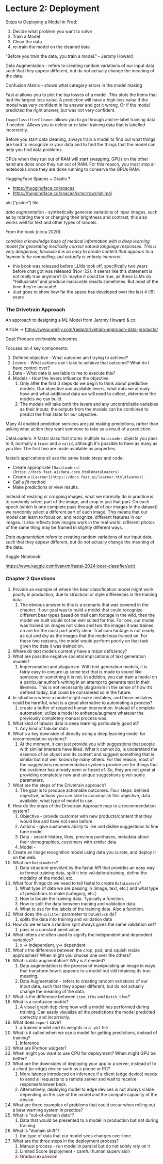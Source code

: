 # Lecture 2: Deployment

Steps to Deploying a Model in Prod:

1. Decide what problem you want to solve
2. Train a Model
3. Clean the data
4. re-train the model on the cleaned data

“Before you train the data, you train a model.” - Jeromy Howard

Data Augmentation - refers to creating random variations of our input data, such that they appear different, but do not actually change the meaning of the data.

Confusion Matrix - shows what category errors in the model making

Fast ai allows you to plot the top losses of a model. This plots the items that had the largest loss value. A prediction will have a high loss value if the model was very confident in its answer and got it wrong. Or if the model predicted the right answer, but was not very confident.

`ImageClassifierCleaner` allows you to go through and re-label training data if needed. Allows you to delete or re label training data that is labelled incorrectly.

Before you start data cleaning, always train a model to find out what things are hard to recognize in your data and to find the things that the model can help you find data problems.

CPUs when they run out of RAM will start swapping. GPUs on the other hand are done once they run out of RAM. For this reason, you must stop all notebooks once they are done running to conserve the GPUs RAM.

HuggingFace Spaces + Gradio ?

- https://huggingface.co/spaces
- https://huggingface.co/spaces/ixmorrow/minimal

pkl (”pickle”) file

*data augmentation -* synthetically generate variations of input images, such as by rotating them or changing their brightness and contrast; this also works well for text and other types of models.

From the book (circa 2020):

*combine a knowledge base of medical information with a deep learning model for generating medically correct natural language responses. This is very dangerous, because it is so easy to create content that appears to a layman to be compelling, but actually is entirely incorrect.*

- this book was released before LLMs took off, specifically two years before chat gpt was released (Nov ‘22). It seems like this statement is not really true anymore? Or maybe it could be true, as these LLMs do “Hallucinate” and produce inaccurate results sometimes. But most of the time they’re accurate!
- Just goes to show how far the space has developed over the last 4 (!!!) years

### The Drivetrain Approach

An approach to designing a ML Model from Jeromy Howard & co.

Article → https://www.oreilly.com/radar/drivetrain-approach-data-products/

Goal: Produce *actionable outcomes*

Focuses on 4 key components:

1. Defined objective - What outcome am I trying to achieve?
2. Levers - What actions can I take to achieve that outcome? What do I have control over?
3. Data - What data is available to me to execute this?
4. Models - How the levers influence the objective
    1. Only after the first 3 steps do we begin to think about predictive models. Our objective and available levers, what data we already have and what additional data we will need to collect, determine the models we can build.
    2. The models will take both the levers and any uncontrollable variables as their inputs; the outputs from the models can be combined to predict the final state for our objective.

Many AI enabled prediction services are just making predictions, rather than asking what action they want someone to take as a result of a prediction.

DataLoaders: A fastai class that stores multiple `DataLoader` objects you pass to it, normally a `train` and a `valid`, although it's possible to have as many as you like. The first two are made available as properties.

fastai’s applications all use the same basic steps and code:

- Create appropriate `[DataLoaders](https://docs.fast.ai/data.core.html#dataloaders)`
- Create a `[Learner](https://docs.fast.ai/learner.html#learner)`
- Call a *fit* method
- Make predictions or view results.

Instead of resizing or cropping images, what we normally do in practice is to randomly select part of the image, and crop to just that part. On each epoch (which is one complete pass through all of our images in the dataset) we randomly select a different part of each image. This means that our model can learn to focus on, and recognize, different features in our images. It also reflects how images work in the real world: different photos of the same thing may be framed in slightly different ways.

*Data augmentation* refers to creating random variations of our input data, such that they appear different, but do not actually change the meaning of the data.

Kaggle Notebook:

https://www.kaggle.com/ivanxm/fastai-2024-bear-classifier/edit

### Chapter 2 Questions

1. Provide an example of where the bear classification model might work poorly in production, due to structural or style differences in the training data.
    1. The obvious answer to this is a scenario that was covered in the chapter. If our goal was to build a model that could recognize different bear types based on trail cam footage in the wild, then the model we built would not be well suited for this. For one, our model was trained on images not video and two the images it was trained on are for the most part pretty clear. Trail cam footage is not nearly as cut and dry as the images that the model was trained on. For these two reasons, the model would perform poorly on that task given the data it was trained on.
2. Where do text models currently have a major deficiency?
3. What are possible negative societal implications of text generation models?
    1. Impersonation and plagiarism. With text generation models, it is fairly easy to conjure up some text that is made to sound like someone or something it is not. In addition, you can train a model on a particular author’s writing in an attempt to generate text in their likeness. This is not necessarily plagiarism in the sense of how it’s defined today, but could be considered so in the future.
4. In situations where a model might make mistakes, and those mistakes could be harmful, what is a good alternative to automating a process?
    1. create a buffer of required human intervention. Instead of complete automation, utilize a model to enhance/augment whatever the previously completely manual process was. 
5. What kind of tabular data is deep learning particularly good at?
    1. Any kind of tabular data
6. What's a key downside of directly using a deep learning model for recommendation systems?
    1. At the moment, it can just provide you with suggestions that people with similar interests have liked. What it cannot do, is understand the essence of an object and its content and suggest something that is similar but not well known by many others. For this reason, most of the suggestions recommendation systems provide are for things that the customer has already seen or heard of. So, they are not great at providing completely new and unique suggestions given some parameters.
7. What are the steps of the Drivetrain approach?
    1. The goal is to produce actionable outcomes. Four steps: defined objective, actions you can take to accomplish this objective, data available, what type of model to use.
8. How do the steps of the Drivetrain Approach map to a recommendation system?
    1. Objective - provide customer with new products/content that they would like and have not seen before.
    2. Actions - give customers ability to like and dislike suggestions to fine tune model
    3. Data - search history, likes, previous purchases, metadata about their demographics, customers with similar data
    4. Model - 
9. Create an image recognition model using data you curate, and deploy it on the web.
10. What are `DataLoaders`?
    1. Data structure provided by the fastai API that provides an easy way to format training data, split it into validation/training, define the modality of the model, etc.
11. What four things do we need to tell fastai to create `DataLoaders`?
    1. What type of data we are passing in (image, text, etc.) and what type of predictions to make (category, etc.)
    2. How to locate the training data. Typically a function.
    3. How to split the data between training and validation data
    4. What to use for the labels of the training data. Also a function.
12. What does the `splitter` parameter to `DataBlock` do?
    1. splits the data into training and validation data
13. How do we ensure a random split always gives the same validation set?
    1. pass in a constant seed value
14. What letters are often used to signify the independent and dependent variables?
    1. x → independent, y→ dependent
15. What's the difference between the crop, pad, and squish resize approaches? When might you choose one over the others?
16. What is data augmentation? Why is it needed?
    1. Data augmentation is the process of manipulating an image in ways that transform how it appears to a model but still retaining its true meaning.
    2. Data Augmentation - refers to creating random variations of our input data, such that they appear different, but do not actually change the meaning of the data.
17. What is the difference between `item_tfms` and `batch_tfms`?
18. What is a confusion matrix?
    1. A visual graph depicting how well a model has performed during training. Can easily visualize all the predictions the model predicted correctly and incorrectly.
19. What does `export` save?
    1. a trained model and its weights in a `.pkl` file
20. What is it called when we use a model for getting predictions, instead of training?
    1. Inference
21. What are IPython widgets?
22. When might you want to use CPU for deployment? When might GPU be better?
23. What are the downsides of deploying your app to a server, instead of to a client (or edge) device such as a phone or PC?
    1. More latency introduced on inference if a client (edge device) needs to send all requests to a remote server and wait to receive response/answer back.
    2. Alternatively, deploying model to edge devices is not always viable depending on the size of the model and the compute capacity of the device.
24. What are three examples of problems that could occur when rolling out a bear warning system in practice?
25. What is "out-of-domain data"?
    1. Data that would be presented to a model in production but not during training
26. What is "domain shift"?
    1. the type of data that our model sees changes over time.
27. What are the three steps in the deployment process?
    1. Manual process - run model in parallel but do not solely rely on it
    2. Limited Score deployment - careful human supervision
    3. Gradual expansion